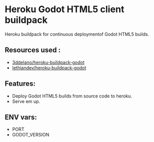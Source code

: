 # Heroku Godot HTML5 client buildpack

Heroku buildpack for continuous deploymentof Godot HTML5 builds.

## Resources used :
- [3ddelano/heroku-buildpack-godot](https://github.com/3ddelano/heroku-buildpack-godot)
- [lethiandev/heroku-buildpack-godot](https://github.com/lethiandev/heroku-buildpack-godot)
## Features:
- Deploy Godot HTML5 builds from source code to heroku.
- Serve em up.

## ENV vars:
- PORT
- GODOT_VERSION
